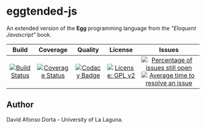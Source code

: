 # eggtended-js

An extended version of the __Egg__ programming language from the _"Eloquent Javascript"_ book.

| Build | Coverage | Quality | License | Issues |
|:-----------------------------------------------------------------------------------------------------------------------:|:----------------------------------------------------------------------------------------------------------------------------------------------------------------:|:-----------------------------------------------------------------------------------------------------------------------------------------------------------------------------------------------------------------------------------------------------------:|:------------------------------------------------------------------------------------------------------------------------------------------:|:-------:|
| [![Build Status](https://travis-ci.org/Dibad/eggtended-js.svg?branch=master)](https://travis-ci.org/Dibad/eggtended-js) | [![Coverage Status](https://coveralls.io/repos/github/Dibad/eggtended-js/badge.svg?branch=master)](https://coveralls.io/github/Dibad/eggtended-js?branch=master) | [![Codacy Badge](https://api.codacy.com/project/badge/Grade/b73b7dce63144641912c77067fee51a2)](https://www.codacy.com/app/Dibad/eggtended-js?utm_source=github.com&amp;utm_medium=referral&amp;utm_content=Dibad/eggtended-js&amp;utm_campaign=Badge_Grade) | [![License: GPL  v2](https://img.shields.io/badge/License-GPL%20v2-blue.svg)](https://www.gnu.org/licenses/old-licenses/gpl-2.0.en.html) | [![Percentage of issues still open](http://isitmaintained.com/badge/open/dibad/eggtended-js.svg)](http://isitmaintained.com/project/dibad/eggtended-js "Percentage of issues still open") [![Average time to resolve an issue](http://isitmaintained.com/badge/resolution/dibad/eggtended-js.svg)](http://isitmaintained.com/project/dibad/eggtended-js "Average time to resolve an issue") |

## Author

David Afonso Dorta - University of La Laguna.

